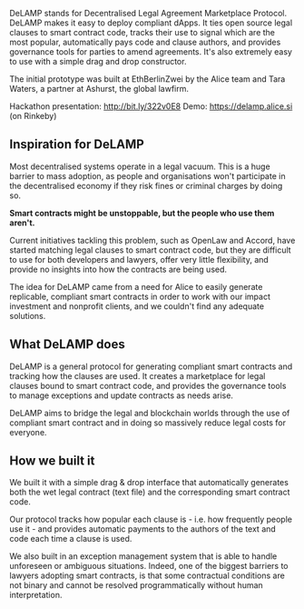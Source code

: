 DeLAMP stands for Decentralised Legal Agreement Marketplace Protocol. DeLAMP makes it easy to deploy compliant dApps. It ties open source legal clauses to smart contract code, tracks their use to signal which are the most popular, automatically pays code and clause authors, and provides governance tools for parties to amend agreements. It's also extremely easy to use with a simple drag and drop constructor.

The initial prototype was built at EthBerlinZwei by the Alice team and Tara Waters, a partner at Ashurst, the global lawfirm.

Hackathon presentation: http://bit.ly/322v0E8
Demo: https://delamp.alice.si (on Rinkeby)


## Inspiration for DeLAMP

Most decentralised systems operate in a legal vacuum. This is a huge barrier to mass adoption, as people and organisations won't participate in the decentralised economy if they risk fines or criminal charges by doing so.

**Smart contracts might be unstoppable, but the people who use them aren't.**

Current initiatives tackling this problem, such as OpenLaw and Accord, have started matching legal clauses to smart contract code, but they are difficult to use for both developers and lawyers, offer very little flexibility, and provide no insights into how the contracts are being used.

The idea for DeLAMP came from a need for Alice to easily generate replicable, compliant smart contracts in order to work with our impact investment and nonprofit clients, and we couldn't find any adequate solutions.

## What DeLAMP does

DeLAMP is a general protocol for generating compliant smart contracts and tracking how the clauses are used. It creates a marketplace for legal clauses bound to smart contract code, and provides the governance tools to manage exceptions and update contracts as needs arise.

DeLAMP aims to bridge the legal and blockchain worlds through the use of compliant smart contract and in doing so massively reduce legal costs for everyone.

## How we built it

We built it with a simple drag & drop interface that automatically generates both the wet legal contract (text file) and the corresponding smart contract code. 

Our protocol tracks how popular each clause is - i.e. how frequently people use it - and provides automatic payments to the authors of the text and code each time a clause is used.

We also built in an exception management system that is able to handle unforeseen or ambiguous situations. Indeed, one of the biggest barriers to lawyers adopting smart contracts, is that some contractual conditions are not binary and cannot be resolved programmatically without human interpretation.
